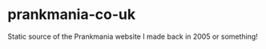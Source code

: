 prankmania-co-uk
================

Static source of the Prankmania website I made back in 2005 or something!